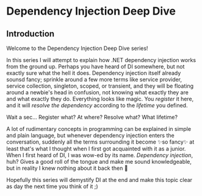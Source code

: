 # Dependency Injection  Deep Dive

## Introduction

Welcome to the Dependency Injection Deep Dive series!

In this series I will attempt to explain how .NET dependency injection works from the ground up. Perhaps you have heard of DI somewhere, but not exactly sure what the hell it does. Dependency injection itself already sounsd fancy; sprinkle around a few more terms like service provider, service collection, singleton, scoped, or transient, and they will be floating around a newbie's head in confusion, not knowing what exactly they are and what exactly they do. Everything looks like magic. You _register_ it here, and it will _resolve the dependency_ according to the _lifetime_ you defined.

Wait a sec... Register what? At where? Resolve what? What lifetime? 

A lot of rudimentary concepts in programming can be explained in simple and plain language, but whenever dependency injection enters the conversation, suddenly all the terms surrounding it become ✨so fancy✨ at least that's what I thought when I first got acquainted with it as a junior. When I first heard of DI, I was wow-ed by its name. _Dependency injection_, huh? Gives a good roll of the tongue and make me sound knowledgeable, but in reality I knew nothing about it back then 🤣

Hopefully this series will demystify DI at the end and make this topic clear as day the next time you think of it ;) 




